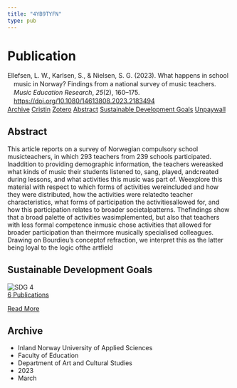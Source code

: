 ```yaml
---
title: "4YB9TYFN"
type: pub
---
```

<h1>Publication</h1>
<article id="csl-bib-container-4YB9TYFN" class="csl-bib-container">
  <div class="csl-bib-body" style="line-height: 1.35; padding-left: 1em; text-indent:-1em;">
  <div class="csl-entry">Ellefsen, L. W., Karlsen, S., &amp; Nielsen, S. G. (2023). What happens in school music in Norway? Findings from a national survey of music teachers. <i>Music Education Research</i>, <i>25</i>(2), 160&#x2013;175. <a href="https://doi.org/10.1080/14613808.2023.2183494">https://doi.org/10.1080/14613808.2023.2183494</a></div>
</div>
  <div class="csl-bib-buttons">
    <a href="#taxonomy-article-4YB9TYFN" class="csl-bib-button">Archive</a>
    <a href="https://app.cristin.no/results/show.jsf?id=2136823" alt="Cristin URL" class="csl-bib-button">Cristin</a>
    <a href="http://zotero.org/groups/5402882/items/4YB9TYFN" alt="Zotero URL" class="csl-bib-button">Zotero</a>
    <a href="#abstract-article-4YB9TYFN" class="csl-bib-button">Abstract</a>
    <a href="#sdg-article-4YB9TYFN" class="csl-bib-button">Sustainable Development Goals</a>
    <a href="https://doi.org/10.1080/14613808.2023.2183494" class="csl-bib-button">Unpaywall</a>
  </div>
  <div id="csl-bib-meta-container-4YB9TYFN"></div>
</article>
<div id="csl-bib-meta-4YB9TYFN" class="csl-bib-meta">
  <article id="abstract-article-4YB9TYFN" class="abstract-article">
    <h1>Abstract</h1>
    This article reports on a survey of Norwegian compulsory school musicteachers, in which 293 teachers from 239 schools participated. Inaddition to providing demographic information, the teachers wereasked what kinds of music their students listened to, sang, played, andcreated during lessons, and what activities this music was part of. Weexplore this material with respect to which forms of activities wereincluded and how they were distributed, how the activities were relatedto teacher characteristics, what forms of participation the activitiesallowed for, and how this participation relates to broader societalpatterns. Thefindings show that a broad palette of activities wasimplemented, but also that teachers with less formal competence inmusic chose activities that allowed for broader participation than theirmore musically specialised colleagues. Drawing on Bourdieu’s conceptof refraction, we interpret this as the latter being loyal to the logic ofthe artfield
  </article>
  <article id="sdg-article-4YB9TYFN" class="sdg-article">
    <h1>Sustainable Development Goals</h1>
    <div class="sdg-container"><div id="sdg4" class="sdg"> <img src="{{< params subfolder >}}images/sdg/sdg04_en.png" class="image" alt="SDG 4"> <div class="sdg-overlay"> <a href="{{< params subfolder >}}en/archive/?sdg=4#archive" class="sdg-publication-count"><span>6</span> Publications</a> <p><a href="https://sdgs.un.org/goals/goal4" class="sdg-read-more">Read More</a></p> </div> </div></div>
  </article>
  <article id="taxonomy-article-4YB9TYFN" class="taxonomy-article">
    <h1>Archive</h1>
    <ul>
      <li>Inland Norway University of Applied Sciences</li>
      <li>Faculty of Education</li>
      <li>Department of Art and Cultural Studies</li>
      <li>2023</li>
      <li>March</li>
    </ul>
  </article>
</div>
